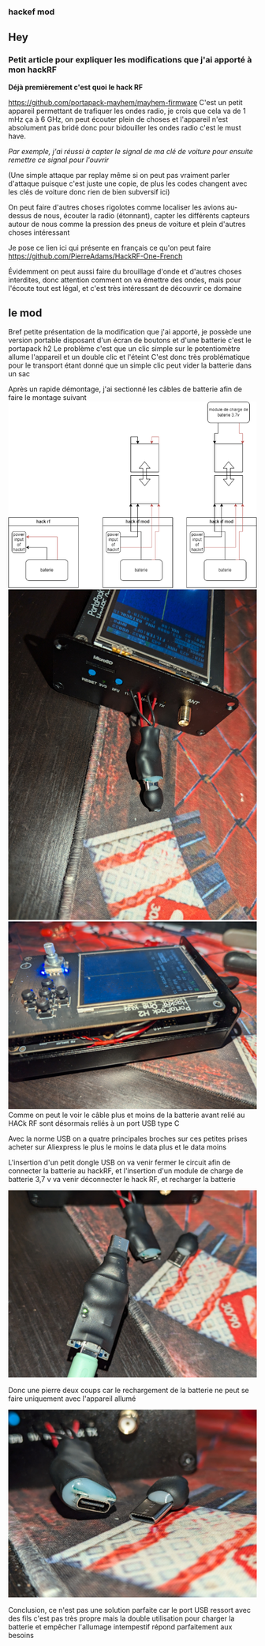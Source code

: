 ### **hackef mod**


## Hey 

### Petit article pour expliquer les modifications que j'ai apporté à mon hackRF

**Déjà premièrement c'est quoi le hack RF** 

https://github.com/portapack-mayhem/mayhem-firmware
C'est un petit appareil permettant de trafiquer les ondes radio, je crois que cela va de 1 mHz ça à 6 GHz, on peut écouter plein de choses et l'appareil n'est absolument pas bridé donc pour bidouiller les ondes radio c'est le must have. 

*Par exemple, j'ai réussi à capter le signal de ma clé de voiture pour ensuite remettre ce signal pour l'ouvrir* 

(Une simple attaque par replay même si on peut pas vraiment parler d'attaque puisque c'est juste une copie, de plus les codes changent avec les clés de voiture donc rien de bien subversif ici)


On peut faire d'autres choses rigolotes comme localiser les avions au-dessus de nous, écouter la radio (étonnant), capter les différents capteurs autour de nous comme la pression des pneus de voiture et plein d'autres choses intéressant 

Je pose ce lien ici qui présente en français ce qu'on peut faire 
https://github.com/PierreAdams/HackRF-One-French

Évidemment on peut aussi faire du brouillage d'onde et d'autres choses interdites, donc attention comment on va émettre des ondes, mais pour l'écoute tout est légal, et c'est très intéressant de découvrir ce domaine 

## le mod

Bref petite présentation de la modification que j'ai apporté, je possède une version portable disposant d'un écran de boutons et d'une batterie c'est le portapack h2
Le problème c'est que un clic simple sur le potentiomètre allume l'appareil et un double clic et l'éteint 
C'est donc très problématique pour le transport étant donné que un simple clic peut vider la batterie dans un sac 

Après un rapide démontage, j'ai sectionné les câbles de batterie afin de faire le montage suivant 
![[shema-hackrf.png]](shema-hackrf.png)
![[hackrf_mod3.jpg]](hackrf_mod3.jpg)
![[hackrf_mod2.jpg]](hackrf_mod2.jpg)
Comme on peut le voir le câble plus et moins de la batterie avant relié au HACk RF sont désormais reliés à un port USB type C 

Avec la norme USB on a quatre principales broches sur ces petites prises acheter sur Aliexpress le plus le moins le data plus et le data moins

L'insertion d'un petit dongle USB on va venir fermer le circuit afin de connecter la batterie au hackRF, et l'insertion d'un module de charge de batterie 3,7 v va venir déconnecter le hack RF, et recharger la batterie 

![[hackrf_mod5.jpg]](hackrf_mod5.jpg)

Donc une pierre deux coups car le rechargement de la batterie ne peut se faire uniquement avec l'appareil allumé 

![[hackrf_mod4.jpg]](hackrf_mod4.jpg)

Conclusion, ce n'est pas une solution parfaite car le port USB ressort avec des fils c'est pas très propre mais la double utilisation pour charger la batterie et empêcher l'allumage intempestif répond parfaitement aux besoins